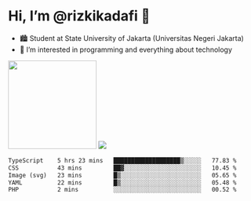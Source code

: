 # Hi, I’m @rizkikadafi 👋
- 🏙 Student at State University of Jakarta (Universitas Negeri Jakarta)
- 👀 I’m interested in programming and everything about technology
<img height="180em" src="https://github-readme-stats.vercel.app/api?username=rizkikadafi&show_icons=true&hide_border=true&&count_private=true&include_all_commits=true" />
<img src="https://github-readme-stats.vercel.app/api/top-langs/?username=rizkikadafi&show_icons=true&hide_border=true&&count_private=true&include_all_commits=true" />

<!--START_SECTION:waka-->

```txt
TypeScript    5 hrs 23 mins   ███████████████████▒░░░░░   77.83 %
CSS           43 mins         ██▓░░░░░░░░░░░░░░░░░░░░░░   10.45 %
Image (svg)   23 mins         █▒░░░░░░░░░░░░░░░░░░░░░░░   05.65 %
YAML          22 mins         █▒░░░░░░░░░░░░░░░░░░░░░░░   05.48 %
PHP           2 mins          ░░░░░░░░░░░░░░░░░░░░░░░░░   00.52 %
```

<!--END_SECTION:waka-->

<!---
rizkikadafi/rizkikadafi is a ✨ special ✨ repository because its `README.md` (this file) appears on your GitHub profile.
You can click the Preview link to take a look at your changes.
--->
